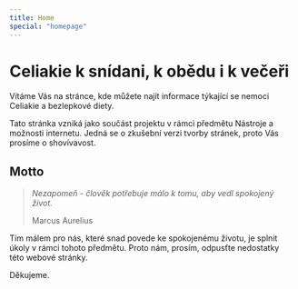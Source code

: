 ```yaml
---
title: Home
special: "homepage"
---
```


# Celiakie k snídani, k obědu i k večeři

Vítáme Vás na stránce, kde můžete najít informace týkající se nemoci Celiakie a bezlepkové diety.

Tato stránka vzniká jako součást projektu v rámci předmětu Nástroje a možnosti internetu.
Jedná se o zkušební verzi tvorby stránek, proto Vás prosíme o shovívavost.



## Motto

> *Nezapomeň - člověk potřebuje málo k tomu, aby vedl spokojený život.*
> 
> Marcus Aurelius

Tím málem pro nás, které snad povede ke spokojenému životu, je splnit úkoly v rámci tohoto předmětu. Proto nám, prosím, odpusťte nedostatky této webové stránky.

Děkujeme.

